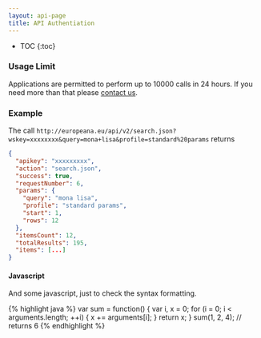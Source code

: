 ```yaml
---
layout: api-page
title: API Authentiation
---
```


* TOC
{:toc}

### Usage Limit

Applications are permitted to perform up to 10000 calls in 24 hours. If you need more than that please [contact us](mailto:api@europeana.eu).

[^datatype]: [Datatype defitions](api-introduction.html#data-types "API1-API2 Mapping")

### Example

The call `http://europeana.eu/api/v2/search.json?wskey=xxxxxxxx&query=mona+lisa&profile=standard%20params` returns

```json
{
  "apikey": "xxxxxxxxx",
  "action": "search.json",
  "success": true,
  "requestNumber": 6,
  "params": {
    "query": "mona lisa",
    "profile": "standard params",
    "start": 1,
    "rows": 12
  },
  "itemsCount": 12,
  "totalResults": 195,
  "items": [...]
}
```

#### Javascript

And some javascript, just to check the syntax formatting.

{% highlight java %}
var sum = function() {
    var i, x = 0;
    for (i = 0; i < arguments.length; ++i) {
        x += arguments[i];
    }
    return x;
}
sum(1, 2, 4); // returns 6
{% endhighlight %}
